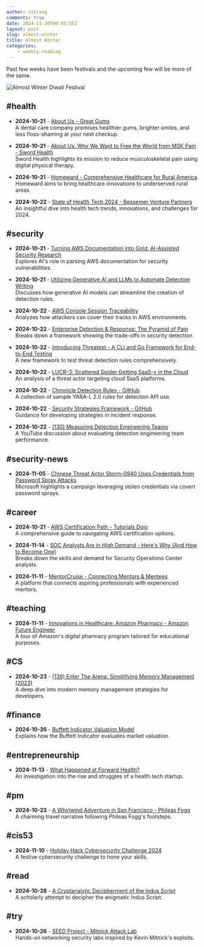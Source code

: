 ```yaml
---
author: vitraag
comments: true
date: 2024-11-20T00:45:55Z
layout: post
slug: almost-winter
title: Almost Winter
categories: 
    - weekly-reading
---
```

Past few weeks have been festivals and the upcoming few will be more of the same. 

![Almost Winter Diwali Festival](https://images.unsplash.com/photo-1605302977140-6572a4421aef?w=500&auto=format&fit=crop&q=60&ixlib=rb-4.0.3&ixid=M3wxMjA3fDB8MHxzZWFyY2h8OHx8ZGl3YWxpfGVufDB8fDB8fHwy)

## #health
- **2024-10-21** - [About Us – Great Gums](https://getgreatgums.com/pages/about-us)  
  A dental care company promises healthier gums, brighter smiles, and less floss-shaming at your next checkup.

- **2024-10-21** - [About Us: Why We Want to Free the World from MSK Pain - Sword Health](https://swordhealth.com/about-us)  
  Sword Health highlights its mission to reduce musculoskeletal pain using digital physical therapy.

- **2024-10-21** - [Homeward - Comprehensive Healthcare for Rural America](https://homewardhealth.com/)  
  Homeward aims to bring healthcare innovations to underserved rural areas.

- **2024-10-22** - [State of Health Tech 2024 - Bessemer Venture Partners](https://www.bvp.com/atlas/state-of-health-tech-2024)  
  An insightful dive into health tech trends, innovations, and challenges for 2024.

## #security
- **2024-10-21** - [Turning AWS Documentation into Gold: AI-Assisted Security Research](https://www.securityrunners.io/post/ai-assisted-security-research)  
  Explores AI's role in parsing AWS documentation for security vulnerabilities.

- **2024-10-21** - [Utilizing Generative AI and LLMs to Automate Detection Writing](https://medium.com/@dylanhwilliams/utilizing-generative-ai-and-llms-to-automate-detection-writing-5e4ea074072e)  
  Discusses how generative AI models can streamline the creation of detection rules.

- **2024-10-22** - [AWS Console Session Traceability](https://www.wiz.io/blog/aws-console-session-traceability-how-attackers-obfuscate-identity-through-aws-console)  
  Analyzes how attackers can cover their tracks in AWS environments.

- **2024-10-22** - [Enterprise Detection & Response: The Pyramid of Pain](https://detect-respond.blogspot.com/2013/03/the-pyramid-of-pain.html)  
  Breaks down a framework showing the trade-offs in security detection.

- **2024-10-22** - [Introducing Threatest - A CLI and Go Framework for End-to-End Testing](https://securitylabs.datadoghq.com/articles/threatest-end-to-end-testing-threat-detection/)  
  A new framework to test threat detection rules comprehensively.

- **2024-10-22** - [LUCR-3: Scattered Spider Getting SaaS-y in the Cloud](https://permiso.io/blog/lucr-3-scattered-spider-getting-saas-y-in-the-cloud)  
  An analysis of a threat actor targeting cloud SaaS platforms.

- **2024-10-22** - [Chronicle Detection Rules - GitHub](https://github.com/chronicle/detection-rules)  
  A collection of sample YARA-L 2.0 rules for detection API use.

- **2024-10-22** - [Security Strategies Framework - GitHub](https://github.com/palantir/alerting-detection-strategy-framework)  
  Guidance for developing strategies in incident response.

- **2024-10-22** - [(130) Measuring Detection Engineering Teams](https://www.youtube.com/watch?v=Dxccs8UDu6w&list=PLs4eo9Tja8biPeb2Wmf2H6-1US5zFjIxW&index=13)  
  A YouTube discussion about evaluating detection engineering team performance.

## #security-news
- **2024-11-05** - [Chinese Threat Actor Storm-0940 Uses Credentials from Password Spray Attacks](https://www.microsoft.com/en-us/security/blog/2024/10/31/chinese-threat-actor-storm-0940-uses-credentials-from-password-spray-attacks-from-a-covert-network/)  
  Microsoft highlights a campaign leveraging stolen credentials via covert password sprays.

## #career
- **2024-10-21** - [AWS Certification Path - Tutorials Dojo](https://tutorialsdojo.com/aws-certification-path/)  
  A comprehensive guide to navigating AWS certification options.

- **2024-11-14** - [SOC Analysts Are in High Demand - Here's Why (And How to Become One)](https://www.youtube.com/watch?v=N6tofkfPnXE)  
  Breaks down the skills and demand for Security Operations Center analysts.

- **2024-11-11** - [MentorCruise - Connecting Mentors & Mentees](https://mentorcruise.com/)  
  A platform that connects aspiring professionals with experienced mentors.

## #teaching
- **2024-11-11** - [Innovations in Healthcare: Amazon Pharmacy - Amazon Future Engineer](https://www.amazonfutureengineer.com/pharmacytour)  
  A tour of Amazon's digital pharmacy program tailored for educational purposes.

## #CS
- **2024-10-23** - [(139) Enter The Arena: Simplifying Memory Management (2023)](https://www.youtube.com/watch?v=TZ5a3gCCZYo)  
  A deep dive into modern memory management strategies for developers.

## #finance
- **2024-10-26** - [Buffett Indicator Valuation Model](https://www.currentmarketvaluation.com/models/buffett-indicator.php)  
  Explains how the Buffett Indicator evaluates market valuation.

## #entrepreneurship
- **2024-11-13** - [What Happened at Forward Health?](https://secondopinion.media/p/what-happened-at-forward-health)  
  An investigation into the rise and struggles of a health tech startup.

## #pm
- **2024-10-23** - [A Whirlwind Adventure in San Francisco - Phileas Fogg](https://wandertross.me/@phileasfogg/8975)  
  A charming travel narrative following Phileas Fogg's footsteps.

## #cis53
- **2024-11-10** - [Holiday Hack Cybersecurity Challenge 2024](https://www.sans.org/mlp/holiday-hack-challenge-2024/)  
  A festive cybersecurity challenge to hone your skills.

## #read
- **2024-10-28** - [A Cryptanalytic Decipherment of the Indus Script](https://www.academia.edu/78867798/A_cryptanalytic_decipherment_of_the_Indus_Script)  
  A scholarly attempt to decipher the enigmatic Indus Script.

## #try
- **2024-10-26** - [SEED Project - Mitnick Attack Lab](https://seedsecuritylabs.org/Labs_20.04/Networking/Mitnick_Attack/)  
  Hands-on networking security labs inspired by Kevin Mitnick's exploits.

